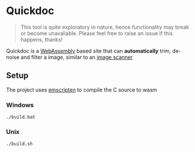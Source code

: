 # Quickdoc

> This tool is quite exploratory in nature, hence functionality may break or become unavaliable. Please feel free to raise an issue if this happens, thanks! 

Quickdoc is a [WebAssembly](https://webassembly.org/) based site that can **automatically** trim, de-noise and filter a image, similar to an [image scanner](https://en.wikipedia.org/wiki/Image_scanner)


## Setup

The project uses [emscripten](https://emscripten.org) to compile the C source to wasm

### Windows

```
./build.bat
```

### Unix

```
./build.sh
```
